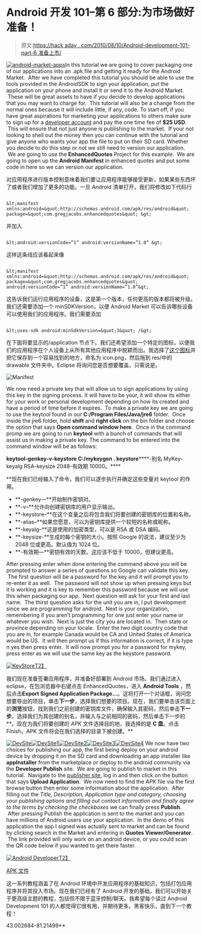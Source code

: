 # Android 开发 101–第 6 部分:为市场做好准备！

> 原文:[https://hack aday . com/2010/08/10/Android-development-101-part-6 准备上市/](https://hackaday.com/2010/08/10/android-development-101-part-6getting-ready-for-market/)

[![](../Images/c1f214ef804138670a8524e89fa5dc08.png "android-market-apps")](http://hackaday.com/wp-content/uploads/2010/08/android-market-apps.jpg)In this tutorial we are going to cover packaging one of our applications into an .apk file and getting it ready for the Android Market.  After we have completed this tutorial you should be able to use the tools provided in the AndroidSDK to sign your application, put the application on your phone and install it or send it to the Android Market.  These will be great assets to have if you decide to develop applications that you may want to charge for.  This tutorial will also be a change from the normal ones because it will include little, if any, code. To start off, if you have great aspirations for marketing your applications to others make sure to sign up for a [developer account](http://market.android.com/publish/Home) and pay the one time fee of **$25 USD**.  This will ensure that not just anyone is publishing to the market.  If your not looking to shell out the money then you can continue with the tutorial and give anyone who wants your app the file to put on their SD card. Whether you decide to do this step or not we still need to version our application.  We are going to use the **EnhancedQuotes** Project for this example.  We are going to open up the **Android Manifest** in enhanced quotes and put some code in here so we can version our application.

对应用程序进行版本控制意味着我们要让应用程序能够接受更新，如果某些东西坏了或者我们增加了更多的功能。一旦 Android 清单打开，我们将修改如下代码行

```

&lt;manifest xmlns:android=&quot;http://schemas.android.com/apk/res/android&quot; package=&quot;com.gregjacobs.enhancedquotes&quot; &gt;

```

并加入

```

&lt;android:versionCode=”1” android:versionName=”1.0” &gt;

```

这样这条线应该看起来像

```

&lt;manifest xmlns:android=&quot;http://schemas.android.com/apk/res/android&quot; package=&quot;com.gregjacobs.enhancedquotes&quot; android:versionCode=”1” android:versionName=”1.0”&gt;

```

这告诉我们运行应用程序的设备，这是第一个版本，任何更高的版本都将被升级。我们还需要添加一个 minSDKVersion，以便 Android Market 可以告诉哪些设备可以使用我们的应用程序。我们需要添加

```

&lt;uses-sdk android:minSdkVersion=&quot;3&quot; /&gt;

```

在下面将要显示的/application 节点下。我们还希望添加一个特定的图标，以便我们的应用程序在个人设备上从所有其他应用程序中脱颖而出。我选择了[这个图标](http://www.iconarchive.com/icons/mysitemyway/clean-3d/48/glossy-3d-blue-shield-icon.png)并把它保存到一个容易找到的地方，命名为 icon.png，然后拖到 res/中的 drawable 文件夹中。Eclipse 将询问您是否想要覆盖，只需说是。 

![](../Images/b660e2ceec723940b7358e3055ae1d09.png "Manifest")

We now need a private key that will allow us to sign applications by using this key in the signing process. It will have to be your, it will show its either for your work or personal development depending on how its created and have a period of time before it expires.  To make a private key we are going to use the keytool found in our **C:/Program Files/Java/jre6** folder.  Once inside the jre6 folder, hold **shift** and **right click** on the bin folder and choose the option that says **Open command window here**.  Once in the command promp we are going to run **keytool** with a bunch of commands that will assist us in making a private key. The command to be entered into the command window will be as follows:

**keytool-genkey-v-keystore C:/mykeygen . keystore******-别名 MyKey-keyalg RSA-keysize 2048-有效期 10000。****

 **现在我们已经输入了命令，我们可以逐步执行并确定这些变量对 keytool 的作用。

*   **-genkey—**开始制作密钥对。
*   **-v–**允许向创建密钥库的用户显示输出。
*   **-keystore–**在这个变量之后将包含我们将要创建的密钥库的位置和名称。
*   **-alias–**如果您愿意，可以为密钥库提供一个较短的名称或昵称。
*   **-keyalg–**这是使用的加密类型，可以是 RSA 或 DSA 编码。
*   **-keysize-**生成的每个密钥的大小。按照 Google 的说法，建议至少为 2048 位或更高。默认值为 1024 位。
*   **-有效期—**密钥有效的天数。这应该不低于 10000，但建议更高。

After pressing enter when done entering the command above you will be prompted to answer a series of questions so Google can validate this key.  The first question will be a password for the key and it will prompt you to re-enter it as well.  The password will not show up when pressing keys but it is working and it is key to remember this password because we will use this when packaging our app.  Next question will ask for your first and last name.  The thirst question asks for the unit you are in, I put development since we are programming for android.  Next is your organization, remembering if you aren’t programming for one just enter your name or whatever you wish.  Next is just the city you are located in.  Then state or province depending on your locale.  Enter the two digit country code that you are in, for example Canada would be CA and United States of America would be US.  It will then prompt us if this information is correct, if it is type n yes then press enter.  It will now prompt you for a password for mykey, press enter as we will use the same key as the keystore password.

[![](../Images/b084513250b522de79feb2d7663c55eb.png "KeyStore")T2】](http://hackaday.com/wp-content/uploads/2010/08/keystore.png)

我们现在准备签署应用程序，并准备好部署到 Android 市场。我们通过进入 eclipse，在包浏览器中右键点击 EnhancedQuotes，进入 **Android Tools** ，然后点击**Export Signed Application Package…**。这将打开一个对话框，询问您想要导出的项目，单击**下一步**，选择我们想要的项目。现在，我们要单击该页面上的**浏览**按钮，找到我们之前创建的密钥库文件，确保输入其密码，然后单击**下一步**。选择我们为其创建的别名，并输入与之前相同的密码，然后单击下一步的**。现在为我们将要创建的 *APK* 文件选择目的地，我选择的是 **C 盘**。点击 Finish，APK 文件将会在我们选择的目录下被创建。**

[![](../Images/f438c1dfa78acd7a94f8c62408b9eb59.png "DevSite")](http://hackaday.com/wp-content/uploads/2010/08/devsite.png)[![](../Images/469da50268a9f2b292cadd9a45ab025d.png "DevSite1")](http://hackaday.com/wp-content/uploads/2010/08/devsite1.png)[![](../Images/14302d228789b70dc1781c2988870085.png "DevSite2")](http://hackaday.com/wp-content/uploads/2010/08/devsite2.png)[![](../Images/9eb75d0b117fca84255e6abbed669ced.png "DevSite3")](http://hackaday.com/wp-content/uploads/2010/08/devsite3.png)[![](../Images/d2799ae7a5e29b49a208b3d988ee7605.png "DevSite4")](http://hackaday.com/wp-content/uploads/2010/08/devsite4.png)
We now have two choices for publishing our app, the first being deploy on your android device by dropping it on the SD card and downloading an app installer like **appInstaller** from the marketplace or deploy to the android community via the **Developer Publish** site.  We are going to publish to market in this tutorial.  Navigate to the [publisher site](http://market.android.com/publish/Home), log in and then click on the button that says **Upload Application**.  We now need to find the *APK* file via the first browse button then enter some information about the application.  After filling out the *Title, Description, Application type and category, choosing your publishing options and filling out contact information and finally agree to the terms by checking the checkboxes* we can finally press **Publish**.  After pressing Publish the application is sent to the market and you can have millions of Android users use your application.  In the demo of this application the app I signed was actually sent to market and can be found by clicking search in the Market and entering in **Quotes Viewer/Generator**.  The link provided will only work on an android device, or you could scan the QR code below if you wanted to get there faster.

[![](../Images/111c402e0aff34b29fec39c3676d0120.png "Android Developer")T2】](http://hackaday.com/wp-content/uploads/2010/08/android-developer.png)

[APK 文件](http://gregrjacobs.com/apps/Android/EnhancedQuotes.apk)

这一系列教程涵盖了在 Android 环境中开发应用程序的基础知识，包括打包应用程序并将其投入市场。现在我们已经有了 Android 开发的基础，我们可以开始关于更高级主题的教程，包括但不限于蓝牙控制/聊天。我希望每个读过 Android Development 101 的人都觉得它很有用，并期待更多。黑客快乐，直到下一个教程！

43.002684-81.21499**